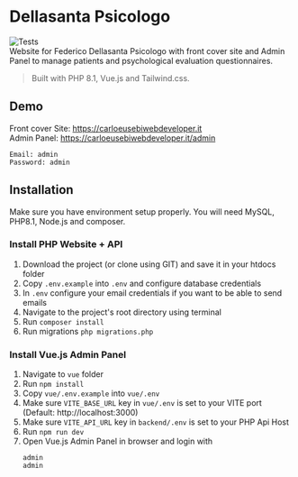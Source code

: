 # Dellasanta Psicologo

![Tests](https://github.com/carloeusebi/php-vue-dsp/actions/workflows/deploy.yml/badge.svg)<br>
Website for Federico Dellasanta Psicologo with front cover site and Admin Panel to manage patients and psychological evaluation questionnaires.

> Built with PHP 8.1, Vue.js and Tailwind.css.

## Demo

<!-- url is temporary -->

Front cover Site: https://carloeusebiwebdeveloper.it<br>
Admin Panel: https://carloeusebiwebdeveloper.it/admin

```
Email: admin
Password: admin
```

## Installation

Make sure you have environment setup properly. You will need MySQL, PHP8.1, Node.js and composer.

### Install PHP Website + API

1. Download the project (or clone using GIT) and save it in your htdocs folder
2. Copy `.env.example` into `.env` and configure database credentials
3. In `.env` configure your email credentials if you want to be able to send emails
4. Navigate to the project's root directory using terminal
5. Run `composer install`
6. Run migrations `php migrations.php`

### Install Vue.js Admin Panel

1. Navigate to `vue` folder
2. Run `npm install`
3. Copy `vue/.env.example` into `vue/.env`
4. Make sure `VITE_BASE_URL` key in `vue/.env` is set to your VITE port (Default: http://localhost:3000)
5. Make sure `VITE_API_URL` key in `backend/.env` is set to your PHP Api Host
6. Run `npm run dev`
7. Open Vue.js Admin Panel in browser and login with
   ```
   admin
   admin
   ```
